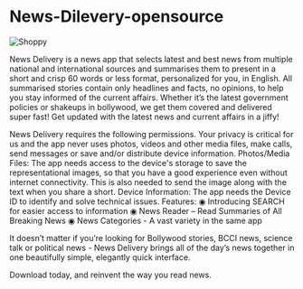 # News-Dilevery-opensource

![Shoppy](https://raw.githubusercontent.com/nababrata12/MyPortfolio/master/Assets/banner.png)

News Delivery is a news app that selects latest and best news from multiple national and international sources and summarises them to present in a short and crisp 60 words or less format, personalized for you, in English. All summarised stories contain only headlines and facts, no opinions, to help you stay informed of the current affairs. Whether it’s the latest government policies or shakeups in bollywood, we get them covered and delivered super fast! Get updated with the latest news and current affairs in a jiffy!

News Delivery requires the following permissions. Your privacy is critical for us and the app never uses photos, videos and other media files, make calls, send messages or save and/or distribute device information.
Photos/Media Files: The app needs access to the device's storage to save the representational images, so that you have a good experience even without internet connectivity. This is also needed to send the image along with the text when you share a short.
Device Information: The app needs the Device ID to identify and solve technical issues.
Features:
◉ Introducing SEARCH for easier access to information
◉ News Reader – Read Summaries of All Breaking News
◉ News Categories - A vast variety in the same app

It doesn’t matter if you’re looking for Bollywood stories, BCCI news, science talk or political news - News Delivery brings all of the day’s news together in one beautifully simple, elegantly quick interface.

Download today, and reinvent the way you read news.
